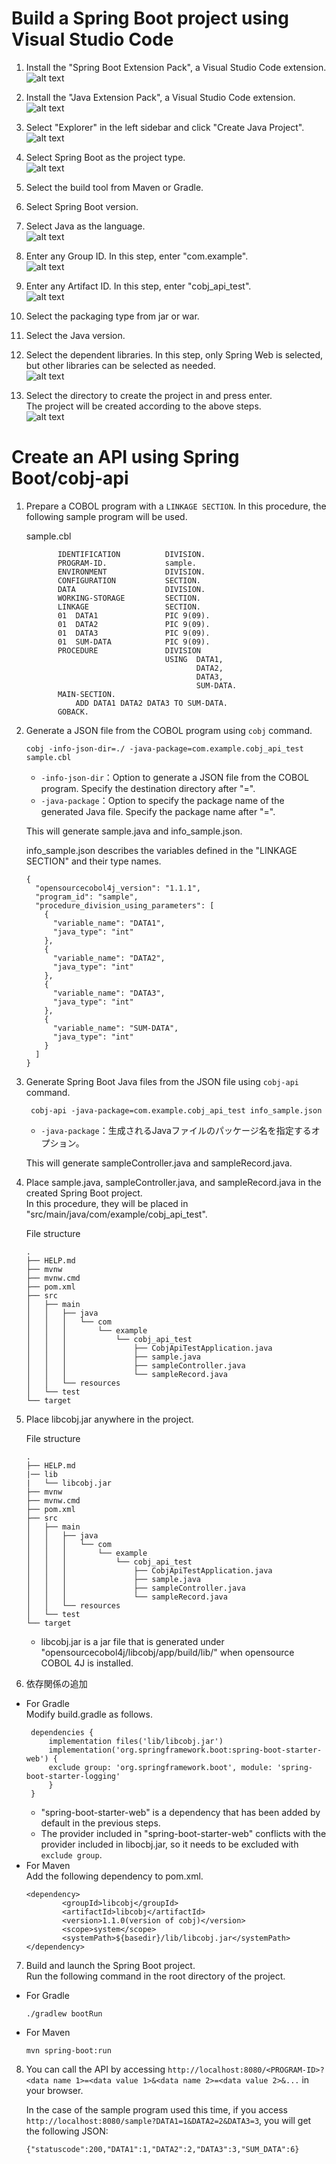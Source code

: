 # Build a Spring Boot project using Visual Studio Code
1. Install the "Spring Boot Extension Pack", a Visual Studio Code extension. 
 ![alt text](../image/doc1.png)

1. Install the "Java Extension Pack", a Visual Studio Code extension.  
![alt text](../image/doc2.png)

1. Select "Explorer" in the left sidebar and click "Create Java Project".  
![alt text](../image/doc3.png)

1. Select Spring Boot as the project type.  
![alt text](../image/doc4.png)

1. Select the build tool from Maven or Gradle.

1. Select Spring Boot version.

1. Select Java as the language.  
![alt text](../image/doc5.png)

1. Enter any Group ID. In this step, enter "com.example".  
![alt text](../image/doc6.png)

1. Enter any Artifact ID. In this step, enter "cobj_api_test".  
![alt text](../image/doc7.png)

1. Select the packaging type from jar or war.
1. Select the Java version.

1. Select the dependent libraries. In this step, only Spring Web is selected, but other libraries can be selected as needed.  
![alt text](../image/doc8.png)

1. Select the directory to create the project in and press enter.  
The project will be created according to the above steps.  
![alt text](../image/doc9.png)

# Create an API using Spring Boot/cobj-api
1. Prepare a COBOL program with a `LINKAGE SECTION`. In this procedure, the following sample program will be used.

    sample.cbl
    ``` cobol
           IDENTIFICATION          DIVISION.
           PROGRAM-ID.             sample.
           ENVIRONMENT             DIVISION.
           CONFIGURATION           SECTION.
           DATA                    DIVISION.
           WORKING-STORAGE         SECTION.
           LINKAGE                 SECTION.
           01  DATA1               PIC 9(09).
           01  DATA2               PIC 9(09).
           01  DATA3               PIC 9(09).
           01  SUM-DATA            PIC 9(09).
           PROCEDURE               DIVISION
                                   USING  DATA1,
                                          DATA2,
                                          DATA3,
                                          SUM-DATA.
           MAIN-SECTION.
               ADD DATA1 DATA2 DATA3 TO SUM-DATA.
           GOBACK.

    ```

2. Generate a JSON file from the COBOL program using `cobj` command.
     ```
     cobj -info-json-dir=./ -java-package=com.example.cobj_api_test sample.cbl
     ```
   * `-info-json-dir`：Option to generate a JSON file from the COBOL program. Specify the destination directory after "=".
   * `-java-package`：Option to specify the package name of the generated Java file. Specify the package name after "=".
    
    This will generate sample.java and info_sample.json.

    info_sample.json describes the variables defined in the "LINKAGE SECTION" and their type names.
    ```
    {
      "opensourcecobol4j_version": "1.1.1",
      "program_id": "sample",
      "procedure_division_using_parameters": [
        {
          "variable_name": "DATA1",
          "java_type": "int"
        },
        {
          "variable_name": "DATA2",
          "java_type": "int"
        },
        {
          "variable_name": "DATA3",
          "java_type": "int"
        },
        {
          "variable_name": "SUM-DATA",
          "java_type": "int"
        }
      ]
    }    
    ```
3. Generate Spring Boot Java files from the JSON file using `cobj-api` command.
   ```
    cobj-api -java-package=com.example.cobj_api_test info_sample.json
    ```
   * `-java-package`：生成されるJavaファイルのパッケージ名を指定するオプション。

    This will generate sampleController.java and sampleRecord.java.
4. Place sample.java, sampleController.java, and sampleRecord.java in the created Spring Boot project.   
In this procedure, they will be placed in "src/main/java/com/example/cobj_api_test".

    File structure
    ```
    .
    ├── HELP.md
    ├── mvnw
    ├── mvnw.cmd
    ├── pom.xml
    ├── src
    │   ├── main
    │   │   ├── java
    │   │   │   └── com
    │   │   │       └── example
    │   │   │           └── cobj_api_test
    │   │   │               ├── CobjApiTestApplication.java
    │   │   │               ├── sample.java
    │   │   │               ├── sampleController.java
    │   │   │               └── sampleRecord.java
    │   │   └── resources
    │   └── test
    └── target
    ```


5. Place libcobj.jar anywhere in the project.   

    File structure
    ```
    .
    ├── HELP.md
    |── lib
    |   └── libcobj.jar
    ├── mvnw
    ├── mvnw.cmd
    ├── pom.xml
    ├── src
    │   ├── main
    │   │   ├── java
    │   │   │   └── com
    │   │   │       └── example
    │   │   │           └── cobj_api_test
    │   │   │               ├── CobjApiTestApplication.java
    │   │   │               ├── sample.java
    │   │   │               ├── sampleController.java
    │   │   │               └── sampleRecord.java
    │   │   └── resources
    │   └── test
    └── target
    ```
    * libcobj.jar is a jar file that is generated under "opensourcecobol4j/libcobj/app/build/lib/" when opensource COBOL 4J is installed.

6. 依存関係の追加
* For Gradle   
  Modify build.gradle as follows.
   ```
    dependencies {
        implementation files('lib/libcobj.jar')
        implementation('org.springframework.boot:spring-boot-starter-web') {
        exclude group: 'org.springframework.boot', module: 'spring-boot-starter-logging' 
        }
    }
    ```
    * "spring-boot-starter-web" is a dependency that has been added by default in the previous steps.
    * The provider included in "spring-boot-starter-web" conflicts with the provider included in libocbj.jar, so it needs to be excluded with `exclude group`.
* For Maven   
  Add the following dependency to pom.xml.
    ```
    <dependency>
        	<groupId>libcobj</groupId>
			<artifactId>libcobj</artifactId>
			<version>1.1.0(version of cobj)</version>
        	<scope>system</scope>
        	<systemPath>${basedir}/lib/libcobj.jar</systemPath>
    </dependency>
    ```
7. Build and launch the Spring Boot project.   
   Run the following command in the root directory of the project.
* For Gradle
    ```
    ./gradlew bootRun
    ``` 
* For Maven
   ```
   mvn spring-boot:run
   ```

8. You can call the API by accessing `http://localhost:8080/<PROGRAM-ID>?<data name 1>=<data value 1>&<data name 2>=<data value 2>&...` in your browser.

   In the case of the sample program used this time, if you access `http://localhost:8080/sample?DATA1=1&DATA2=2&DATA3=3`, you will get the following JSON:
   ```
   {"statuscode":200,"DATA1":1,"DATA2":2,"DATA3":3,"SUM_DATA":6}
   ```

